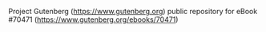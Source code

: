 Project Gutenberg (https://www.gutenberg.org) public repository for
eBook #70471 (https://www.gutenberg.org/ebooks/70471)
